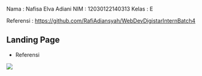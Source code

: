 Nama : Nafisa Elva Adiani
NIM : 12030122140313
Kelas : E

Referensi : https://github.com/RafiAdiansyah/WebDevDigistarInternBatch4

## Landing Page
- Referensi
<img src="https://github.com/nafisaelvaa/PengkodeanDanPemrograman-SistemPenjualanKiosTani/tree/master/public/cdn/imgg/Gambar1.png">
